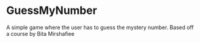 # GuessMyNumber
 A simple game where the user has to guess the mystery number. Based off a course by Bita Mirshafiee

